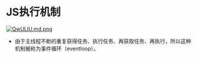 # JS执行机制
[![QwULIU.md.png](https://s2.ax1x.com/2019/12/09/QwULIU.md.png)](https://imgse.com/i/QwULIU)

* 由于主线程不断的重复获得任务、执行任务、再获取任务、再执行，所以这种机制被称为事件循环（eventloop）。